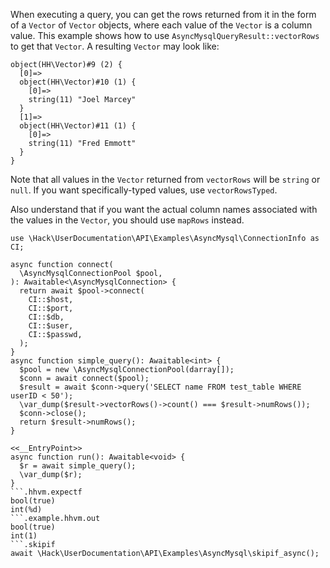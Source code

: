When executing a query, you can get the rows returned from it in the form of a `Vector` of `Vector` objects, where each value of the `Vector` is a column value. This example shows how to use `AsyncMysqlQueryResult::vectorRows` to get that `Vector`. A resulting `Vector` may look like:

```
object(HH\Vector)#9 (2) {
  [0]=>
  object(HH\Vector)#10 (1) {
    [0]=>
    string(11) "Joel Marcey"
  }
  [1]=>
  object(HH\Vector)#11 (1) {
    [0]=>
    string(11) "Fred Emmott"
  }
}
```

Note that all values in the `Vector` returned from `vectorRows` will be `string` or `null`. If you want specifically-typed values, use `vectorRowsTyped`.

Also understand that if you want the actual column names associated with the values in the `Vector`, you should use `mapRows` instead.

```basic-usage.php
use \Hack\UserDocumentation\API\Examples\AsyncMysql\ConnectionInfo as CI;

async function connect(
  \AsyncMysqlConnectionPool $pool,
): Awaitable<\AsyncMysqlConnection> {
  return await $pool->connect(
    CI::$host,
    CI::$port,
    CI::$db,
    CI::$user,
    CI::$passwd,
  );
}
async function simple_query(): Awaitable<int> {
  $pool = new \AsyncMysqlConnectionPool(darray[]);
  $conn = await connect($pool);
  $result = await $conn->query('SELECT name FROM test_table WHERE userID < 50');
  \var_dump($result->vectorRows()->count() === $result->numRows());
  $conn->close();
  return $result->numRows();
}

<<__EntryPoint>>
async function run(): Awaitable<void> {
  $r = await simple_query();
  \var_dump($r);
}
```.hhvm.expectf
bool(true)
int(%d)
```.example.hhvm.out
bool(true)
int(1)
```.skipif
await \Hack\UserDocumentation\API\Examples\AsyncMysql\skipif_async();
```
